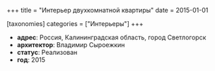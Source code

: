 +++
title = "Интерьер двухкомнатной квартиры"
date = 2015-01-01

[taxonomies]
categories = ["Интерьеры"]
+++

- **адрес**: Россия, Калининградская область, город Светлогорск
- **архитектор**: Владимир Сыроежкин
- **статус**: Реализован
- **год**: 2015

